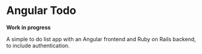 # Angular Todo

**Work in progress**

A simple to do list app with an Angular frontend and Ruby on Rails backend, to include authentication.
